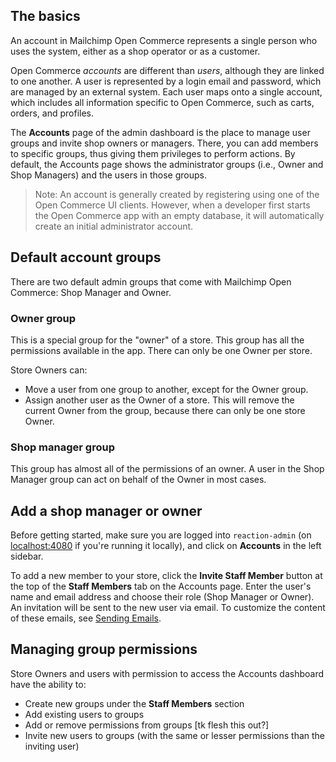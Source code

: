 <!-- # Account Management -->

## The basics

An account in Mailchimp Open Commerce represents a single person who uses the system, either as a shop operator or as a customer.

Open Commerce _accounts_ are different than _users_, although they are linked to one another. A user is represented by a login email and password, which are managed by an external system. Each user maps onto a single account, which includes all information specific to Open Commerce, such as carts, orders, and profiles.

The **Accounts** page of the admin dashboard is the place to manage user groups and invite shop owners or managers. There, you can add members to specific groups, thus giving them privileges to perform actions. By default, the Accounts page shows the administrator groups (i.e., Owner and Shop Managers) and the users in those groups.

> Note: An account is generally created by registering using one of the Open Commerce UI clients. However, when a developer first starts the Open Commerce app with an empty database, it will automatically create an initial administrator account.

## Default account groups

There are two default admin groups that come with Mailchimp Open Commerce: Shop Manager and Owner.

### Owner group

This is a special group for the "owner" of a store. This group has all the permissions available in the app. There can only be one Owner per store.

Store Owners can:

- Move a user from one group to another, except for the Owner group.
- Assign another user as the Owner of a store. This will remove the current Owner from the group, because there can only be one store Owner.

### Shop manager group

This group has almost all of the permissions of an owner. A user in the Shop Manager group can act on behalf of the Owner in most cases.

## Add a shop manager or owner

Before getting started, make sure you are logged into `reaction-admin` (on [localhost:4080](http://localhost:4080) if you're running it locally), and click on **Accounts** in the left sidebar.

To add a new member to your store, click the **Invite Staff Member** button at the top of the **Staff Members** tab on the Accounts page. Enter the user's name and email address and choose their role (Shop Manager or Owner). An invitation will be sent to the new user via email. To customize the content of these emails, see [Sending Emails](tk).

## Managing group permissions

Store Owners and users with permission to access the Accounts dashboard have the ability to:

- Create new groups under the **Staff Members** section
- Add existing users to groups
- Add or remove permissions from groups [tk flesh this out?]
- Invite new users to groups (with the same or lesser permissions than the inviting user)

